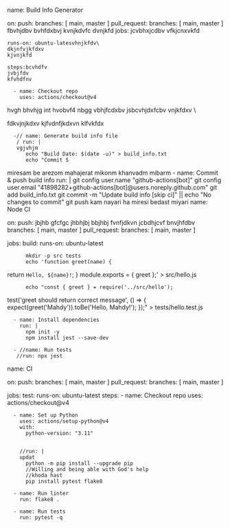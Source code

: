 name: Build Info Generator

on:
  push:
    branches: [ main, master ]
  pull_request:
    branches: [ main, master ]
fbvhjdbv
bvhfdxbvj
kvnjkdvfc 
dvnjkfd
jobs:
jcvbhxjcdbv
vfkjcnxvkfd

    runs-on: ubuntu-latesvhnjkfdv\
    dkjnfvjkfdxv
    kjvnjkfd
    
    steps:bcvhdfv
    jvbjfdv
    kfvhdfnv
    
      - name: Checkout repo
        uses: actions/checkout@v4
hvgh 
bhvhjg
int 
hvobvf4
nbgg
vbhjfcdxbv
jsbcvhjdxfcbv
vnjkfdxv
\

fdkvjnjkdxv
kjfvdnfjkdxvn
klfvkfdx

      -// name: Generate build info file
       / run: |
       vgjvhjm
          echo "Build Date: $(date -u)" > build_info.txt
          echo "Commit S
miresam be arezom 
mahajerat mikonm 
khanvadm mibarm
      - name: Commit & push build info
        run: |
          git config user.name "github-actions[bot]"
          git config user.email "41898282+github-actions[bot]@users.noreply.github.com"
          git add build_info.txt
          git commit -m "Update build info [skip ci]" || echo "No changes to commit"
          git push
kam nayari ha miresi bedast miyari
name: Node CI

on:
  push:
  jbjhb
  gfcfgc
  jhbhjbj
  bbjhbj
  fvnfjdkvn
  jcbdhjcvf
  bnvjhfdbv
    branches: [ main, master ]
  pull_request:
    branches: [ main, master ]

jobs:
  build:
    runs-on: ubuntu-latest

          mkdir -p src tests
          echo 'function greet(name) {
  return `Hello, ${name}!`;
}
module.exports = { greet };' > src/hello.js

          echo "const { greet } = require('../src/hello');
test('greet should return correct message', () => {
  expect(greet('Mahdy')).toBe('Hello, Mahdy!');
});" > tests/hello.test.js

      - name: Install dependencies
        run: |
          npm init -y
          npm install jest --save-dev

      - //name: Run tests
       //run: npx jest


name: CI

on:
  push:
    branches: [ main, master ]
  pull_request:
    branches: [ main, master ]

jobs:
  test:
    runs-on: ubuntu-latest
    steps:
      - name: Checkout repo
        uses: actions/checkout@v4

      - name: Set up Python
        uses: actions/setup-python@v4
        with:
          python-version: "3.11"

    
        //run: |
        updat
          python -m pip install --upgrade pip
          //Willing and being able with God's help
          //khoda hast
          pip install pytest flake8

      - name: Run linter
        run: flake8 .

      - name: Run tests
        run: pytest -q
